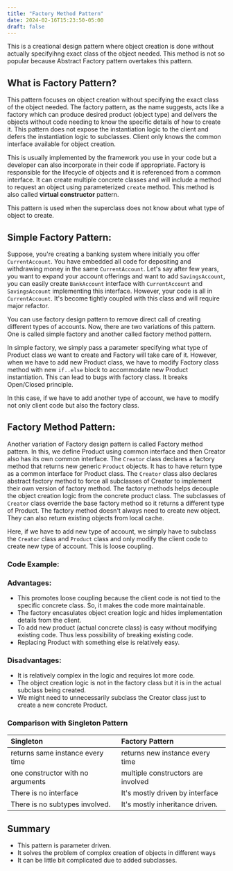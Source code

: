 ```yaml
---
title: "Factory Method Pattern"
date: 2024-02-16T15:23:50-05:00
draft: false
---
```


This is a creational design pattern where object creation is done without actually specifyihng exact class of the object needed. This method is not so popular because Abstract Factory pattern overtakes this pattern.

<!--more-->

## What is Factory Pattern?

This pattern focuses on object creation without specifying the exact class of the object needed. The factory pattern, as the name suggests, acts like a factory which can produce desired product (object type) and delivers the objects without code needing to know the specific details of how to create it. This pattern does not expose the instantiation logic to the client and defers the instantiation logic to subclasses. Client only knows the common interface available for object creation.

This is usually implemented by the framework you use in your code but a developer can also incorporate in their code if appropriate. Factory is responsible for the lifecycle of objects and it is referenced from a common interface. It can create multiple concrete classes and will include a method to request an object using parameterized `create` method. This method is also called **virtual constructor** pattern.

This pattern is used when the superclass does not know about what type of object to create.

## Simple Factory Pattern:

Suppose, you're creating a banking system where initially you offer `CurrentAccount`. You have embedded all code for depositing and withdrawing money in the same `CurrentAccount`. Let's say after few years, you want to expand your account offerings and want to add `SavingsAccount`, you can easily create `BankAccount` interface with `CurrentAccount` and `SavingsAccount` implementing this interface. However, your code is all in `CurrentAccount`. It's become tightly coupled with this class and will require major refactor. 

You can use factory design pattern to remove direct call of creating different types of accounts. Now, there are two variations of this pattern. One is called simple factory and another called factory method pattern.

In simple factory, we simply pass a parameter specifying what type of Product class we want to create and Factory will take care of it. However, when we have to add new Product class, we have to modify Factory class method with new `if..else` block to accommodate new Product instantiation. This can lead to bugs with factory class. It breaks Open/Closed principle.

In this case, if we have to add another type of account, we have to modify not only client code but also the factory class.


## Factory Method Pattern:

Another variation of Factory design pattern is called Factory method pattern. In this, we define Product using common interface and then Creator also has its own common interface. The `Creator` class declares a factory method that returns new generic `Product` objects. It has to have return type as a common interface for Product class. The `Creator` class also declares abstract factory method to force all subclasses of Creator to implement their own version of factory method. The factory methods helps decouple the object creation logic from the concrete product class. The subclasses of `Creator` class override the base factory method so it returns a different type of Product. The factory method doesn't always need to create new object. They can also return existing objects from local cache.

Here, if we have to add new type of account, we simply have to subclass the `Creator` class and `Product` class and only modify the client code to create new type of account. This is loose coupling.

### Code Example:


### Advantages:

- This promotes loose coupling because the client code is not tied to the specific concrete class. So, it makes the code more maintainable.
- The factory encasulates object creation logic and hides implementation details from the client.
- To add new product (actual concrete class) is easy without modifying existing code. Thus less possibility of breaking existing code.
- Replacing Product with something else is relatively easy.

### Disadvantages:

- It is relatively complex in the logic and requires lot more code.
- The object creation logic is not in the factory class but it is in the actual subclass being created.
- We might need to unnecessarily subclass the Creator class just to create a new concrete Product.

### Comparison with Singleton Pattern

| Singleton                         | Factory Pattern                    |
|:----------------------------------|:-----------------------------------|
| returns same instance every time  | returns new instance every time    |
| one constructor with no arguments | multiple constructors are involved |
| There is no interface             | It's mostly driven by interface    |
| There is no subtypes involved.    | It's mostly inheritance driven.    |

## Summary

- This pattern is parameter driven.
- It solves the problem of complex creation of objects in different ways
- It can be little bit complicated due to added subclasses.
